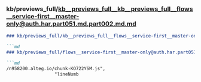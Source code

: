 ### kb/previews_full/kb__previews_full__kb__previews_full__flows__service-first__master-only@auth.har.part051.md.part002.md.md

```md
### kb/previews_full/kb__previews_full__flows__service-first__master-only@auth.har.part051.md.part002.md

```md
### kb/previews_full/flows__service-first__master-only@auth.har.part051.md (part 002)

```md
/n958200.alteg.io/chunk-KO722YSM.js",
                  "lineNumb
```

```

```

```
